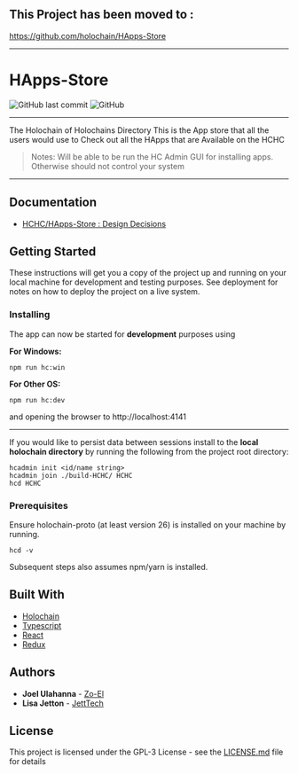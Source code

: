## This Project has been moved to :
https://github.com/holochain/HApps-Store

---

# HApps-Store

![GitHub last commit](https://img.shields.io/github/last-commit/Holo-Host/HApps-Store.svg)
![GitHub](https://img.shields.io/github/license/Holo-Host/HApps-Store.svg)

---
The Holochain of Holochains Directory
This is the App store that all the users  would use to Check out all the HApps that are Available on the HCHC

> Notes:
> Will be able to be run the HC Admin GUI for installing apps.
> Otherwise should not control your system

---

## Documentation
- [HCHC/HApps-Store : Design Decisions](https://hackmd.io/uBkCcxybSWyQ-h60dEi8bg)

## Getting Started

These instructions will get you a copy of the project up and running on your local machine for development and testing purposes. See deployment for notes on how to deploy the project on a live system.

### Installing

The app can now be started for **development** purposes using

**For Windows:**
```
npm run hc:win
```
**For Other OS:**
```
npm run hc:dev
```
and opening the browser to http://localhost:4141

---
If you would like to persist data between sessions install to the **local holochain directory** by running the following from the project root directory:
```
hcadmin init <id/name string>
hcadmin join ./build-HCHC/ HCHC
hcd HCHC
```
### Prerequisites
Ensure holochain-proto (at least version 26) is installed on your machine by running.

```
hcd -v
```
Subsequent steps also assumes npm/yarn is installed.

## Built With

* [Holochain](https://github.com/holochain/holochain-proto)
* [Typescript](https://github.com/Microsoft/TypeScript)
* [React](https://reactjs.org/)
* [Redux](https://redux.js.org/)

## Authors

* **Joel Ulahanna** - [Zo-El](https://github.com/zo-el)
* **Lisa Jetton** - [JettTech](https://github.com/JettTech)

## License

This project is licensed under the GPL-3 License - see the [LICENSE.md](LICENSE.md) file for details
